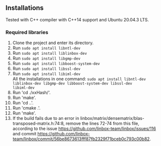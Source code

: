 
## Installations
Tested with C++ compiler with C++14 support and Ubuntu 20.04.3 LTS.

### Required libraries
 
  1. Clone the project and enter its directory.
  2. Run <code>sudo apt install libntl-dev</code>
  3. Run <code>sudo apt install liblinbox-dev</code>
  4. Run <code>sudo apt install libgmp-dev</code>
  5. Run <code>sudo apt install libboost-system-dev</code>
  6. Run <code>sudo apt install libssl-dev</code>
  7. Run <code>sudo apt install libiml-dev</code>
  <br/> All the installations in one command: 
  <code>sudo apt install libntl-dev liblinbox-dev libgmp-dev libboost-system-dev
  libssl-dev libiml-dev</code>
  8. Run 'cd ./xxHash/'.
  9. Run 'make'.
  10. Run 'cd ..'.
  11. Run 'cmake .'.
  12. Run 'make'. 
  13. If the build fails due to an error in linbox/matrix/densematrix/blas-transposed-matrix.h:74:8, remove 
  the lines 72-74 from this file, according to the issue https://github.com/linbox-team/linbox/issues/116
  and commit https://github.com/linbox-team/linbox/commit/56be8673613fff87fb2329f71bceb0c793c00b82.
 
